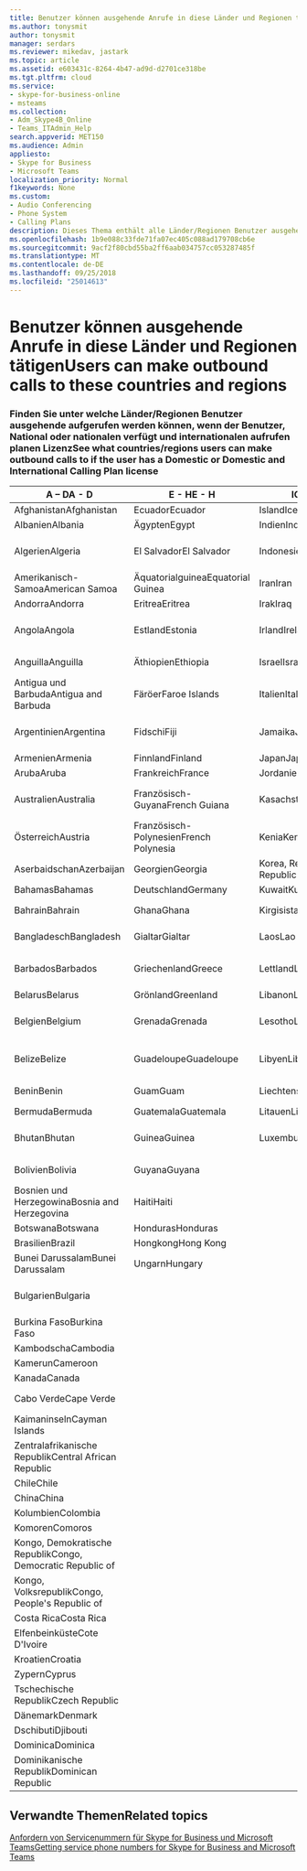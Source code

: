 ```yaml
---
title: Benutzer können ausgehende Anrufe in diese Länder und Regionen tätigen
ms.author: tonysmit
author: tonysmit
manager: serdars
ms.reviewer: mikedav, jastark
ms.topic: article
ms.assetid: e603431c-8264-4b47-ad9d-d2701ce318be
ms.tgt.pltfrm: cloud
ms.service:
- skype-for-business-online
- msteams
ms.collection:
- Adm_Skype4B_Online
- Teams_ITAdmin_Help
search.appverid: MET150
ms.audience: Admin
appliesto:
- Skype for Business
- Microsoft Teams
localization_priority: Normal
f1keywords: None
ms.custom:
- Audio Conferencing
- Phone System
- Calling Plans
description: Dieses Thema enthält alle Länder/Regionen Benutzer ausgehende Anrufe an tätigen können, wenn sie einen Aufruf von Plan verfügen.
ms.openlocfilehash: 1b9e088c33fde71fa07ec405c088ad179708cb6e
ms.sourcegitcommit: 9acf2f80cbd55ba2ff6aab034757cc053287485f
ms.translationtype: MT
ms.contentlocale: de-DE
ms.lasthandoff: 09/25/2018
ms.locfileid: "25014613"
---
```

# <a name="users-can-make-outbound-calls-to-these-countries-and-regions"></a><span data-ttu-id="f4c68-103">Benutzer können ausgehende Anrufe in diese Länder und Regionen tätigen</span><span class="sxs-lookup"><span data-stu-id="f4c68-103">Users can make outbound calls to these countries and regions</span></span>

### <a name="see-what-countriesregions-users-can-make-outbound-calls-to-if-the-user-has-a-domestic-or-domestic-and-international-calling-plan-license"></a><span data-ttu-id="f4c68-104">Finden Sie unter welche Länder/Regionen Benutzer ausgehende aufgerufen werden können, wenn der Benutzer, National oder nationalen verfügt und internationalen aufrufen planen Lizenz</span><span class="sxs-lookup"><span data-stu-id="f4c68-104">See what countries/regions users can make outbound calls to if the user has a Domestic or Domestic and International Calling Plan license</span></span>

|<span data-ttu-id="f4c68-105">**A – D**</span><span class="sxs-lookup"><span data-stu-id="f4c68-105">**A - D**</span></span>| <span data-ttu-id="f4c68-106">**E - H**</span><span class="sxs-lookup"><span data-stu-id="f4c68-106">**E - H**</span></span>|<span data-ttu-id="f4c68-107">**ICH - L**</span><span class="sxs-lookup"><span data-stu-id="f4c68-107">**I - L**</span></span>|<span data-ttu-id="f4c68-108">**M - O**</span><span class="sxs-lookup"><span data-stu-id="f4c68-108">**M - O**</span></span>|<span data-ttu-id="f4c68-109">**P - S**</span><span class="sxs-lookup"><span data-stu-id="f4c68-109">**P - S**</span></span>|<span data-ttu-id="f4c68-110">**T - Z**</span><span class="sxs-lookup"><span data-stu-id="f4c68-110">**T - Z**</span></span>|
---|---|---|---|---|---|
|<span data-ttu-id="f4c68-111">Afghanistan</span><span class="sxs-lookup"><span data-stu-id="f4c68-111">Afghanistan</span></span>|<span data-ttu-id="f4c68-112">Ecuador</span><span class="sxs-lookup"><span data-stu-id="f4c68-112">Ecuador</span></span> |<span data-ttu-id="f4c68-113">Island</span><span class="sxs-lookup"><span data-stu-id="f4c68-113">Iceland</span></span> |<span data-ttu-id="f4c68-114">Macau</span><span class="sxs-lookup"><span data-stu-id="f4c68-114">Macau</span></span> |<span data-ttu-id="f4c68-115">Pakistan</span><span class="sxs-lookup"><span data-stu-id="f4c68-115">Pakistan</span></span> |<span data-ttu-id="f4c68-116">Taiwan</span><span class="sxs-lookup"><span data-stu-id="f4c68-116">Taiwan</span></span>   |
|<span data-ttu-id="f4c68-117">Albanien</span><span class="sxs-lookup"><span data-stu-id="f4c68-117">Albania</span></span>|<span data-ttu-id="f4c68-118">Ägypten</span><span class="sxs-lookup"><span data-stu-id="f4c68-118">Egypt</span></span> |<span data-ttu-id="f4c68-119">Indien</span><span class="sxs-lookup"><span data-stu-id="f4c68-119">India</span></span> |<span data-ttu-id="f4c68-120">Mazedonien</span><span class="sxs-lookup"><span data-stu-id="f4c68-120">Macedonia</span></span> |<span data-ttu-id="f4c68-121">Palau</span><span class="sxs-lookup"><span data-stu-id="f4c68-121">Palau</span></span> |<span data-ttu-id="f4c68-122">Tadschikistan</span><span class="sxs-lookup"><span data-stu-id="f4c68-122">Tajikistan</span></span>   |
|<span data-ttu-id="f4c68-123">Algerien</span><span class="sxs-lookup"><span data-stu-id="f4c68-123">Algeria</span></span>|<span data-ttu-id="f4c68-124">El Salvador</span><span class="sxs-lookup"><span data-stu-id="f4c68-124">El Salvador</span></span> |<span data-ttu-id="f4c68-125">Indonesien</span><span class="sxs-lookup"><span data-stu-id="f4c68-125">Indonesia</span></span> |<span data-ttu-id="f4c68-126">Malawi</span><span class="sxs-lookup"><span data-stu-id="f4c68-126">Malawi</span></span> |<span data-ttu-id="f4c68-127">Palästinensische Autonomiebehörde</span><span class="sxs-lookup"><span data-stu-id="f4c68-127">Palestinian Authority</span></span> |<span data-ttu-id="f4c68-128">Tansania, Vereinigte Republik</span><span class="sxs-lookup"><span data-stu-id="f4c68-128">Tanzania, United Republic of</span></span>  |
|<span data-ttu-id="f4c68-129">Amerikanisch-Samoa</span><span class="sxs-lookup"><span data-stu-id="f4c68-129">American Samoa</span></span>|<span data-ttu-id="f4c68-130">Äquatorialguinea</span><span class="sxs-lookup"><span data-stu-id="f4c68-130">Equatorial Guinea</span></span> |<span data-ttu-id="f4c68-131">Iran</span><span class="sxs-lookup"><span data-stu-id="f4c68-131">Iran</span></span> |<span data-ttu-id="f4c68-132">Malaysia</span><span class="sxs-lookup"><span data-stu-id="f4c68-132">Malaysia</span></span> |<span data-ttu-id="f4c68-133">Panama</span><span class="sxs-lookup"><span data-stu-id="f4c68-133">Panama</span></span> | <span data-ttu-id="f4c68-134">Thailand</span><span class="sxs-lookup"><span data-stu-id="f4c68-134">Thailand</span></span>   |
|<span data-ttu-id="f4c68-135">Andorra</span><span class="sxs-lookup"><span data-stu-id="f4c68-135">Andorra</span></span> |<span data-ttu-id="f4c68-136">Eritrea</span><span class="sxs-lookup"><span data-stu-id="f4c68-136">Eritrea</span></span> |<span data-ttu-id="f4c68-137">Irak</span><span class="sxs-lookup"><span data-stu-id="f4c68-137">Iraq</span></span> |<span data-ttu-id="f4c68-138">Mali</span><span class="sxs-lookup"><span data-stu-id="f4c68-138">Mali</span></span> |<span data-ttu-id="f4c68-139">Paraguay</span><span class="sxs-lookup"><span data-stu-id="f4c68-139">Paraguay</span></span> |<span data-ttu-id="f4c68-140">Togo</span><span class="sxs-lookup"><span data-stu-id="f4c68-140">Togo</span></span>   |
|<span data-ttu-id="f4c68-141">Angola</span><span class="sxs-lookup"><span data-stu-id="f4c68-141">Angola</span></span> |<span data-ttu-id="f4c68-142">Estland</span><span class="sxs-lookup"><span data-stu-id="f4c68-142">Estonia</span></span> |<span data-ttu-id="f4c68-143">Irland</span><span class="sxs-lookup"><span data-stu-id="f4c68-143">Ireland</span></span> |<span data-ttu-id="f4c68-144">Malta</span><span class="sxs-lookup"><span data-stu-id="f4c68-144">Malta</span></span> |<span data-ttu-id="f4c68-145">Peru</span><span class="sxs-lookup"><span data-stu-id="f4c68-145">Peru</span></span> | <span data-ttu-id="f4c68-146">Trinidad und Tobago</span><span class="sxs-lookup"><span data-stu-id="f4c68-146">Trinidad and Tobago</span></span>  |
|<span data-ttu-id="f4c68-147">Anguilla</span><span class="sxs-lookup"><span data-stu-id="f4c68-147">Anguilla</span></span> |<span data-ttu-id="f4c68-148">Äthiopien</span><span class="sxs-lookup"><span data-stu-id="f4c68-148">Ethiopia</span></span> |<span data-ttu-id="f4c68-149">Israel</span><span class="sxs-lookup"><span data-stu-id="f4c68-149">Israel</span></span> |<span data-ttu-id="f4c68-150">Marshall-Inseln</span><span class="sxs-lookup"><span data-stu-id="f4c68-150">Marshall Islands</span></span> | <span data-ttu-id="f4c68-151">Philippinen</span><span class="sxs-lookup"><span data-stu-id="f4c68-151">Philippines</span></span> | <span data-ttu-id="f4c68-152">Türkei</span><span class="sxs-lookup"><span data-stu-id="f4c68-152">Turkey</span></span> |
|<span data-ttu-id="f4c68-153">Antigua und Barbuda</span><span class="sxs-lookup"><span data-stu-id="f4c68-153">Antigua and Barbuda</span></span> | <span data-ttu-id="f4c68-154">Färöer</span><span class="sxs-lookup"><span data-stu-id="f4c68-154">Faroe Islands</span></span> |<span data-ttu-id="f4c68-155">Italien</span><span class="sxs-lookup"><span data-stu-id="f4c68-155">Italy</span></span> |<span data-ttu-id="f4c68-156">Martinique</span><span class="sxs-lookup"><span data-stu-id="f4c68-156">Martinique</span></span> |<span data-ttu-id="f4c68-157">Polen</span><span class="sxs-lookup"><span data-stu-id="f4c68-157">Poland</span></span> |<span data-ttu-id="f4c68-158">Turkmenistan</span><span class="sxs-lookup"><span data-stu-id="f4c68-158">Turkmenistan</span></span> |
|<span data-ttu-id="f4c68-159">Argentinien</span><span class="sxs-lookup"><span data-stu-id="f4c68-159">Argentina</span></span>|<span data-ttu-id="f4c68-160">Fidschi</span><span class="sxs-lookup"><span data-stu-id="f4c68-160">Fiji</span></span> |<span data-ttu-id="f4c68-161">Jamaika</span><span class="sxs-lookup"><span data-stu-id="f4c68-161">Jamaica</span></span> |<span data-ttu-id="f4c68-162">Mauritius</span><span class="sxs-lookup"><span data-stu-id="f4c68-162">Mauritius</span></span> |<span data-ttu-id="f4c68-163">Portugal</span><span class="sxs-lookup"><span data-stu-id="f4c68-163">Portugal</span></span> |<span data-ttu-id="f4c68-164">Turks- und Caicosinseln</span><span class="sxs-lookup"><span data-stu-id="f4c68-164">Turks and Caicos</span></span>   |
|<span data-ttu-id="f4c68-165">Armenien</span><span class="sxs-lookup"><span data-stu-id="f4c68-165">Armenia</span></span> |<span data-ttu-id="f4c68-166">Finnland</span><span class="sxs-lookup"><span data-stu-id="f4c68-166">Finland</span></span> |<span data-ttu-id="f4c68-167">Japan</span><span class="sxs-lookup"><span data-stu-id="f4c68-167">Japan</span></span> |<span data-ttu-id="f4c68-168">Mayotte</span><span class="sxs-lookup"><span data-stu-id="f4c68-168">Mayotte</span></span> | <span data-ttu-id="f4c68-169">Puerto Rico</span><span class="sxs-lookup"><span data-stu-id="f4c68-169">Puerto Rico</span></span> |<span data-ttu-id="f4c68-170">Uganda</span><span class="sxs-lookup"><span data-stu-id="f4c68-170">Uganda</span></span>  |
|<span data-ttu-id="f4c68-171">Aruba</span><span class="sxs-lookup"><span data-stu-id="f4c68-171">Aruba</span></span> |<span data-ttu-id="f4c68-172">Frankreich</span><span class="sxs-lookup"><span data-stu-id="f4c68-172">France</span></span> |<span data-ttu-id="f4c68-173">Jordanien</span><span class="sxs-lookup"><span data-stu-id="f4c68-173">Jordan</span></span> |<span data-ttu-id="f4c68-174">Mexiko</span><span class="sxs-lookup"><span data-stu-id="f4c68-174">Mexico</span></span> |<span data-ttu-id="f4c68-175">Katar</span><span class="sxs-lookup"><span data-stu-id="f4c68-175">Qatar</span></span> | <span data-ttu-id="f4c68-176">Ukraine</span><span class="sxs-lookup"><span data-stu-id="f4c68-176">Ukraine</span></span>   |
|<span data-ttu-id="f4c68-177">Australien</span><span class="sxs-lookup"><span data-stu-id="f4c68-177">Australia</span></span> |<span data-ttu-id="f4c68-178">Französisch-Guyana</span><span class="sxs-lookup"><span data-stu-id="f4c68-178">French Guiana</span></span> |<span data-ttu-id="f4c68-179">Kasachstan</span><span class="sxs-lookup"><span data-stu-id="f4c68-179">Kazakhstan</span></span> |<span data-ttu-id="f4c68-180">Mikronesien</span><span class="sxs-lookup"><span data-stu-id="f4c68-180">Micronesia</span></span> |<span data-ttu-id="f4c68-181">Réunion</span><span class="sxs-lookup"><span data-stu-id="f4c68-181">Reunion</span></span> |<span data-ttu-id="f4c68-182">Vereinigte Arabische Emirate (VAE)</span><span class="sxs-lookup"><span data-stu-id="f4c68-182">United Arab Emirates (U.A.E)</span></span>  |
|<span data-ttu-id="f4c68-183">Österreich</span><span class="sxs-lookup"><span data-stu-id="f4c68-183">Austria</span></span> |<span data-ttu-id="f4c68-184">Französisch-Polynesien</span><span class="sxs-lookup"><span data-stu-id="f4c68-184">French Polynesia</span></span> |<span data-ttu-id="f4c68-185">Kenia</span><span class="sxs-lookup"><span data-stu-id="f4c68-185">Kenya</span></span> |<span data-ttu-id="f4c68-186">Moldau, Republik</span><span class="sxs-lookup"><span data-stu-id="f4c68-186">Moldova, Republic of</span></span> |<span data-ttu-id="f4c68-187">Rumänien</span><span class="sxs-lookup"><span data-stu-id="f4c68-187">Romania</span></span> |<span data-ttu-id="f4c68-188">Vereinigtes Königreich (UK)</span><span class="sxs-lookup"><span data-stu-id="f4c68-188">United Kingdom (U.K.)</span></span> |
|<span data-ttu-id="f4c68-189">Aserbaidschan</span><span class="sxs-lookup"><span data-stu-id="f4c68-189">Azerbaijan</span></span> |<span data-ttu-id="f4c68-190">Georgien</span><span class="sxs-lookup"><span data-stu-id="f4c68-190">Georgia</span></span> |<span data-ttu-id="f4c68-191">Korea, Republik</span><span class="sxs-lookup"><span data-stu-id="f4c68-191">Korea, Republic of</span></span> |<span data-ttu-id="f4c68-192">Monaco</span><span class="sxs-lookup"><span data-stu-id="f4c68-192">Monaco</span></span> | <span data-ttu-id="f4c68-193">Russische Föderation</span><span class="sxs-lookup"><span data-stu-id="f4c68-193">Russian Federation</span></span> |<span data-ttu-id="f4c68-194">USA</span><span class="sxs-lookup"><span data-stu-id="f4c68-194">United States (U.S.)</span></span>  |
|<span data-ttu-id="f4c68-195">Bahamas</span><span class="sxs-lookup"><span data-stu-id="f4c68-195">Bahamas</span></span> |<span data-ttu-id="f4c68-196">Deutschland</span><span class="sxs-lookup"><span data-stu-id="f4c68-196">Germany</span></span> |<span data-ttu-id="f4c68-197">Kuwait</span><span class="sxs-lookup"><span data-stu-id="f4c68-197">Kuwait</span></span> |<span data-ttu-id="f4c68-198">Mongolei</span><span class="sxs-lookup"><span data-stu-id="f4c68-198">Mongolia</span></span> |<span data-ttu-id="f4c68-199">Ruanda</span><span class="sxs-lookup"><span data-stu-id="f4c68-199">Rwanda</span></span> | <span data-ttu-id="f4c68-200">Uruguay</span><span class="sxs-lookup"><span data-stu-id="f4c68-200">Uruguay</span></span> |
|<span data-ttu-id="f4c68-201">Bahrain</span><span class="sxs-lookup"><span data-stu-id="f4c68-201">Bahrain</span></span> |<span data-ttu-id="f4c68-202">Ghana</span><span class="sxs-lookup"><span data-stu-id="f4c68-202">Ghana</span></span> |<span data-ttu-id="f4c68-203">Kirgisistan</span><span class="sxs-lookup"><span data-stu-id="f4c68-203">Kyrgyzstan</span></span> |<span data-ttu-id="f4c68-204">Montenegro</span><span class="sxs-lookup"><span data-stu-id="f4c68-204">Montenegro</span></span> | <span data-ttu-id="f4c68-205">St. Kitts und Nevis</span><span class="sxs-lookup"><span data-stu-id="f4c68-205">Saint Kitts and Nevis</span></span> |<span data-ttu-id="f4c68-206">Usbekistan</span><span class="sxs-lookup"><span data-stu-id="f4c68-206">Uzbekistan</span></span>  |
|<span data-ttu-id="f4c68-207">Bangladesch</span><span class="sxs-lookup"><span data-stu-id="f4c68-207">Bangladesh</span></span> |<span data-ttu-id="f4c68-208">Gialtar</span><span class="sxs-lookup"><span data-stu-id="f4c68-208">Gialtar</span></span> |<span data-ttu-id="f4c68-209">Laos</span><span class="sxs-lookup"><span data-stu-id="f4c68-209">Lao</span></span> |<span data-ttu-id="f4c68-210">Montserrat</span><span class="sxs-lookup"><span data-stu-id="f4c68-210">Montserrat</span></span> | <span data-ttu-id="f4c68-211">St. Lucia</span><span class="sxs-lookup"><span data-stu-id="f4c68-211">Saint Lucia</span></span> |<span data-ttu-id="f4c68-212">Staat Vatikanstadt</span><span class="sxs-lookup"><span data-stu-id="f4c68-212">Vatican City State</span></span>  |
|<span data-ttu-id="f4c68-213">Barbados</span><span class="sxs-lookup"><span data-stu-id="f4c68-213">Barbados</span></span> |<span data-ttu-id="f4c68-214">Griechenland</span><span class="sxs-lookup"><span data-stu-id="f4c68-214">Greece</span></span> |<span data-ttu-id="f4c68-215">Lettland</span><span class="sxs-lookup"><span data-stu-id="f4c68-215">Latvia</span></span> |<span data-ttu-id="f4c68-216">Marokko</span><span class="sxs-lookup"><span data-stu-id="f4c68-216">Morocco</span></span> |<span data-ttu-id="f4c68-217">St. Vicent und die Grenadinen</span><span class="sxs-lookup"><span data-stu-id="f4c68-217">Saint Vincent and the Grenadines</span></span> |<span data-ttu-id="f4c68-218">Venezuela</span><span class="sxs-lookup"><span data-stu-id="f4c68-218">Venezuela</span></span>   |
|<span data-ttu-id="f4c68-219">Belarus</span><span class="sxs-lookup"><span data-stu-id="f4c68-219">Belarus</span></span> |<span data-ttu-id="f4c68-220">Grönland</span><span class="sxs-lookup"><span data-stu-id="f4c68-220">Greenland</span></span> |<span data-ttu-id="f4c68-221">Libanon</span><span class="sxs-lookup"><span data-stu-id="f4c68-221">Lebanon</span></span> |<span data-ttu-id="f4c68-222">Mosambik</span><span class="sxs-lookup"><span data-stu-id="f4c68-222">Mozambique</span></span> | <span data-ttu-id="f4c68-223">San Marino</span><span class="sxs-lookup"><span data-stu-id="f4c68-223">San Marino</span></span> |<span data-ttu-id="f4c68-224">Vietnam</span><span class="sxs-lookup"><span data-stu-id="f4c68-224">Viet Nam</span></span>  |
|<span data-ttu-id="f4c68-225">Belgien</span><span class="sxs-lookup"><span data-stu-id="f4c68-225">Belgium</span></span> |<span data-ttu-id="f4c68-226">Grenada</span><span class="sxs-lookup"><span data-stu-id="f4c68-226">Grenada</span></span> |<span data-ttu-id="f4c68-227">Lesotho</span><span class="sxs-lookup"><span data-stu-id="f4c68-227">Lesotho</span></span> |<span data-ttu-id="f4c68-228">Myanmar</span><span class="sxs-lookup"><span data-stu-id="f4c68-228">Myanmar</span></span> | <span data-ttu-id="f4c68-229">Saudi Arabia (المملكة العربية السعودية)</span><span class="sxs-lookup"><span data-stu-id="f4c68-229">Saudi Arabia</span></span> | <span data-ttu-id="f4c68-230">Jungerninseln (Britisch)</span><span class="sxs-lookup"><span data-stu-id="f4c68-230">Virgin Islands (British)</span></span> |
|<span data-ttu-id="f4c68-231">Belize</span><span class="sxs-lookup"><span data-stu-id="f4c68-231">Belize</span></span> |<span data-ttu-id="f4c68-232">Guadeloupe</span><span class="sxs-lookup"><span data-stu-id="f4c68-232">Guadeloupe</span></span> |<span data-ttu-id="f4c68-233">Libyen</span><span class="sxs-lookup"><span data-stu-id="f4c68-233">Libya</span></span> |<span data-ttu-id="f4c68-234">Namibia</span><span class="sxs-lookup"><span data-stu-id="f4c68-234">Namibia</span></span> |<span data-ttu-id="f4c68-235">Senegal</span><span class="sxs-lookup"><span data-stu-id="f4c68-235">Senegal</span></span> | <span data-ttu-id="f4c68-236">Jungerninseln (Amerikanisch)</span><span class="sxs-lookup"><span data-stu-id="f4c68-236">Virgin Islands (U.S.)</span></span>  |
|<span data-ttu-id="f4c68-237">Benin</span><span class="sxs-lookup"><span data-stu-id="f4c68-237">Benin</span></span> |<span data-ttu-id="f4c68-238">Guam</span><span class="sxs-lookup"><span data-stu-id="f4c68-238">Guam</span></span> |<span data-ttu-id="f4c68-239">Liechtenstein</span><span class="sxs-lookup"><span data-stu-id="f4c68-239">Liechtenstein</span></span> |<span data-ttu-id="f4c68-240">Nepal</span><span class="sxs-lookup"><span data-stu-id="f4c68-240">Nepal</span></span> | <span data-ttu-id="f4c68-241">Serbien</span><span class="sxs-lookup"><span data-stu-id="f4c68-241">Serbia</span></span> | <span data-ttu-id="f4c68-242">Wallis und Futuna</span><span class="sxs-lookup"><span data-stu-id="f4c68-242">Wallis and Futuna Islands</span></span>  |
|<span data-ttu-id="f4c68-243">Bermuda</span><span class="sxs-lookup"><span data-stu-id="f4c68-243">Bermuda</span></span> |<span data-ttu-id="f4c68-244">Guatemala</span><span class="sxs-lookup"><span data-stu-id="f4c68-244">Guatemala</span></span> |<span data-ttu-id="f4c68-245">Litauen</span><span class="sxs-lookup"><span data-stu-id="f4c68-245">Lithuania</span></span> |<span data-ttu-id="f4c68-246">Niederlande</span><span class="sxs-lookup"><span data-stu-id="f4c68-246">Netherlands</span></span> |<span data-ttu-id="f4c68-247">Singapur</span><span class="sxs-lookup"><span data-stu-id="f4c68-247">Singapore</span></span> |<span data-ttu-id="f4c68-248">Jemen</span><span class="sxs-lookup"><span data-stu-id="f4c68-248">Yemen</span></span> |
|<span data-ttu-id="f4c68-249">Bhutan</span><span class="sxs-lookup"><span data-stu-id="f4c68-249">Bhutan</span></span> |<span data-ttu-id="f4c68-250">Guinea</span><span class="sxs-lookup"><span data-stu-id="f4c68-250">Guinea</span></span> |<span data-ttu-id="f4c68-251">Luxemburg</span><span class="sxs-lookup"><span data-stu-id="f4c68-251">Luxembourg</span></span> |<span data-ttu-id="f4c68-252">Niederländische Antillen</span><span class="sxs-lookup"><span data-stu-id="f4c68-252">Netherlands Antilles</span></span> |<span data-ttu-id="f4c68-253">Slowakei</span><span class="sxs-lookup"><span data-stu-id="f4c68-253">Slovakia</span></span> |<span data-ttu-id="f4c68-254">Sambia</span><span class="sxs-lookup"><span data-stu-id="f4c68-254">Zambia</span></span>  |
|<span data-ttu-id="f4c68-255">Bolivien</span><span class="sxs-lookup"><span data-stu-id="f4c68-255">Bolivia</span></span> |<span data-ttu-id="f4c68-256">Guyana</span><span class="sxs-lookup"><span data-stu-id="f4c68-256">Guyana</span></span>| |<span data-ttu-id="f4c68-257">Neukaledonien</span><span class="sxs-lookup"><span data-stu-id="f4c68-257">New Caledonia</span></span> |<span data-ttu-id="f4c68-258">Slowenien</span><span class="sxs-lookup"><span data-stu-id="f4c68-258">Slovenia</span></span> |<span data-ttu-id="f4c68-259">Simbabwe</span><span class="sxs-lookup"><span data-stu-id="f4c68-259">Zimbabwe</span></span> |
|<span data-ttu-id="f4c68-260">Bosnien und Herzegowina</span><span class="sxs-lookup"><span data-stu-id="f4c68-260">Bosnia and Herzegovina</span></span> |<span data-ttu-id="f4c68-261">Haiti</span><span class="sxs-lookup"><span data-stu-id="f4c68-261">Haiti</span></span> ||<span data-ttu-id="f4c68-262">Neuseeland</span><span class="sxs-lookup"><span data-stu-id="f4c68-262">New Zealand</span></span> |<span data-ttu-id="f4c68-263">Südafrika</span><span class="sxs-lookup"><span data-stu-id="f4c68-263">South Africa</span></span> | 
|<span data-ttu-id="f4c68-264">Botswana</span><span class="sxs-lookup"><span data-stu-id="f4c68-264">Botswana</span></span> |<span data-ttu-id="f4c68-265">Honduras</span><span class="sxs-lookup"><span data-stu-id="f4c68-265">Honduras</span></span> ||<span data-ttu-id="f4c68-266">Nicaragua</span><span class="sxs-lookup"><span data-stu-id="f4c68-266">Nicaragua</span></span> |<span data-ttu-id="f4c68-267">Spanien</span><span class="sxs-lookup"><span data-stu-id="f4c68-267">Spain</span></span> |
|<span data-ttu-id="f4c68-268">Brasilien</span><span class="sxs-lookup"><span data-stu-id="f4c68-268">Brazil</span></span> |<span data-ttu-id="f4c68-269">Hongkong</span><span class="sxs-lookup"><span data-stu-id="f4c68-269">Hong Kong</span></span> ||<span data-ttu-id="f4c68-270">Niger</span><span class="sxs-lookup"><span data-stu-id="f4c68-270">Niger</span></span> |<span data-ttu-id="f4c68-271">Sri Lanka</span><span class="sxs-lookup"><span data-stu-id="f4c68-271">Sri Lanka</span></span> | 
|<span data-ttu-id="f4c68-272">Bunei Darussalam</span><span class="sxs-lookup"><span data-stu-id="f4c68-272">Bunei Darussalam</span></span> |<span data-ttu-id="f4c68-273">Ungarn</span><span class="sxs-lookup"><span data-stu-id="f4c68-273">Hungary</span></span> ||<span data-ttu-id="f4c68-274">Nigeria</span><span class="sxs-lookup"><span data-stu-id="f4c68-274">Nigeria</span></span> |<span data-ttu-id="f4c68-275">Saint-Pierre und Miquelon</span><span class="sxs-lookup"><span data-stu-id="f4c68-275">St. Pierre and Miquelon</span></span> | 
|<span data-ttu-id="f4c68-276">Bulgarien</span><span class="sxs-lookup"><span data-stu-id="f4c68-276">Bulgaria</span></span> |||<span data-ttu-id="f4c68-277">Nördliche Marianen</span><span class="sxs-lookup"><span data-stu-id="f4c68-277">Northern Mariana Islands</span></span> |<span data-ttu-id="f4c68-278">Sudan</span><span class="sxs-lookup"><span data-stu-id="f4c68-278">Sudan</span></span> |
|<span data-ttu-id="f4c68-279">Burkina Faso</span><span class="sxs-lookup"><span data-stu-id="f4c68-279">Burkina Faso</span></span> |||<span data-ttu-id="f4c68-280">Norwegen</span><span class="sxs-lookup"><span data-stu-id="f4c68-280">Norway</span></span> |<span data-ttu-id="f4c68-281">Surinam</span><span class="sxs-lookup"><span data-stu-id="f4c68-281">Suriname</span></span> |
|<span data-ttu-id="f4c68-282">Kambodscha</span><span class="sxs-lookup"><span data-stu-id="f4c68-282">Cambodia</span></span> |||<span data-ttu-id="f4c68-283">Oman</span><span class="sxs-lookup"><span data-stu-id="f4c68-283">Oman</span></span> |<span data-ttu-id="f4c68-284">Swasiland</span><span class="sxs-lookup"><span data-stu-id="f4c68-284">Swaziland</span></span> | 
|<span data-ttu-id="f4c68-285">Kamerun</span><span class="sxs-lookup"><span data-stu-id="f4c68-285">Cameroon</span></span> ||||<span data-ttu-id="f4c68-286">Schweden</span><span class="sxs-lookup"><span data-stu-id="f4c68-286">Sweden</span></span> |
|<span data-ttu-id="f4c68-287">Kanada</span><span class="sxs-lookup"><span data-stu-id="f4c68-287">Canada</span></span> ||||<span data-ttu-id="f4c68-288">Schweiz</span><span class="sxs-lookup"><span data-stu-id="f4c68-288">Switzerland</span></span> | 
|<span data-ttu-id="f4c68-289">Cabo Verde</span><span class="sxs-lookup"><span data-stu-id="f4c68-289">Cape Verde</span></span> ||||<span data-ttu-id="f4c68-290">Syrische Arabische Republik</span><span class="sxs-lookup"><span data-stu-id="f4c68-290">Syrian Arab Republic</span></span> |
|<span data-ttu-id="f4c68-291">Kaimaninseln</span><span class="sxs-lookup"><span data-stu-id="f4c68-291">Cayman Islands</span></span> |
|<span data-ttu-id="f4c68-292">Zentralafrikanische Republik</span><span class="sxs-lookup"><span data-stu-id="f4c68-292">Central African Republic</span></span> |
|<span data-ttu-id="f4c68-293">Chile</span><span class="sxs-lookup"><span data-stu-id="f4c68-293">Chile</span></span> |
|<span data-ttu-id="f4c68-294">China</span><span class="sxs-lookup"><span data-stu-id="f4c68-294">China</span></span> |
|<span data-ttu-id="f4c68-295">Kolumbien</span><span class="sxs-lookup"><span data-stu-id="f4c68-295">Colombia</span></span> |
|<span data-ttu-id="f4c68-296">Komoren</span><span class="sxs-lookup"><span data-stu-id="f4c68-296">Comoros</span></span> |
|<span data-ttu-id="f4c68-297">Kongo, Demokratische Republik</span><span class="sxs-lookup"><span data-stu-id="f4c68-297">Congo, Democratic Republic of</span></span> |
|<span data-ttu-id="f4c68-298">Kongo, Volksrepublik</span><span class="sxs-lookup"><span data-stu-id="f4c68-298">Congo, People's Republic of</span></span> |
|<span data-ttu-id="f4c68-299">Costa Rica</span><span class="sxs-lookup"><span data-stu-id="f4c68-299">Costa Rica</span></span> |
|<span data-ttu-id="f4c68-300">Elfenbeinküste</span><span class="sxs-lookup"><span data-stu-id="f4c68-300">Cote D'Ivoire</span></span> |
|<span data-ttu-id="f4c68-301">Kroatien</span><span class="sxs-lookup"><span data-stu-id="f4c68-301">Croatia</span></span> |
|<span data-ttu-id="f4c68-302">Zypern</span><span class="sxs-lookup"><span data-stu-id="f4c68-302">Cyprus</span></span> |
|<span data-ttu-id="f4c68-303">Tschechische Republik</span><span class="sxs-lookup"><span data-stu-id="f4c68-303">Czech Republic</span></span> |
|<span data-ttu-id="f4c68-304">Dänemark</span><span class="sxs-lookup"><span data-stu-id="f4c68-304">Denmark</span></span> |
|<span data-ttu-id="f4c68-305">Dschibuti</span><span class="sxs-lookup"><span data-stu-id="f4c68-305">Djibouti</span></span> |
|<span data-ttu-id="f4c68-306">Dominica</span><span class="sxs-lookup"><span data-stu-id="f4c68-306">Dominica</span></span> |
|<span data-ttu-id="f4c68-307">Dominikanische Republik</span><span class="sxs-lookup"><span data-stu-id="f4c68-307">Dominican Republic</span></span> |

## <a name="related-topics"></a><span data-ttu-id="f4c68-308">Verwandte Themen</span><span class="sxs-lookup"><span data-stu-id="f4c68-308">Related topics</span></span>

[<span data-ttu-id="f4c68-309">Anfordern von Servicenummern für Skype for Business und Microsoft Teams</span><span class="sxs-lookup"><span data-stu-id="f4c68-309">Getting service phone numbers for Skype for Business and Microsoft Teams</span></span>](/SkypeForBusiness/what-is-phone-system-in-office-365/getting-service-phone-numbers)

  
 